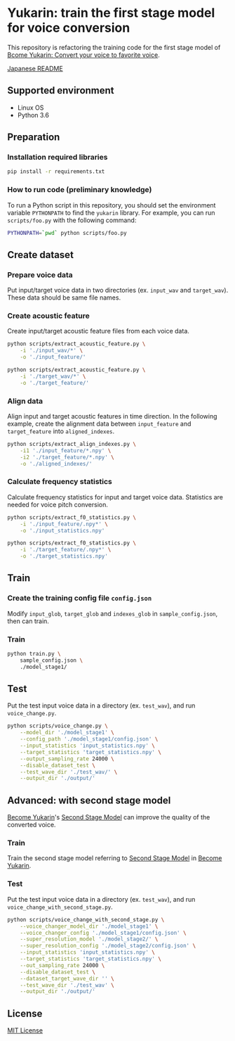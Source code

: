 # Yukarin: train the first stage model for voice conversion
This repository is refactoring the training code for the first stage model of
[Bcome Yukarin: Convert your voice to favorite voice](https://github.com/Hiroshiba/become-yukarin).

[Japanese README](./README_jp.md)

## Supported environment
* Linux OS
* Python 3.6

## Preparation
### Installation required libraries
```bash
pip install -r requirements.txt
```

### How to run code (preliminary knowledge)
To run a Python script in this repository, you should set the environment variable `PYTHONPATH` to find the `yukarin` library.
For example, you can run `scripts/foo.py` with the following command:

```bash
PYTHONPATH=`pwd` python scripts/foo.py
```

## Create dataset
### Prepare voice data
Put input/target voice data in two directories (ex. `input_wav` and `target_wav`).
These data should be same file names.

### Create acoustic feature
Create input/target acoustic feature files from each voice data.

```bash
python scripts/extract_acoustic_feature.py \
    -i './input_wav/*' \
    -o './input_feature/'

python scripts/extract_acoustic_feature.py \
    -i './target_wav/*' \
    -o './target_feature/'
```

### Align data
Align input and target acoustic features in time direction.
In the following example, create the alignment data between `input_feature` and `target_feature` into `aligned_indexes`.

```bash
python scripts/extract_align_indexes.py \
    -i1 './input_feature/*.npy' \
    -i2 './target_feature/*.npy' \
    -o './aligned_indexes/'
```

### Calculate frequency statistics
Calculate frequency statistics for input and target voice data.
Statistics are needed for voice pitch conversion.

```bash
python scripts/extract_f0_statistics.py \
    -i './input_feature/.npy*' \
    -o './input_statistics.npy'

python scripts/extract_f0_statistics.py \
    -i './target_feature/.npy*' \
    -o './target_statistics.npy'
```

## Train
### Create the training config file `config.json`
Modify `input_glob`, `target_glob` and `indexes_glob` in `sample_config.json`, then can train.

### Train

```bash
python train.py \
    sample_config.json \
    ./model_stage1/
```

## Test
Put the test input voice data in a directory (ex. `test_wav`), and run `voice_change.py`.

```bash
python scripts/voice_change.py \
    --model_dir './model_stage1' \
    --config_path './model_stage1/config.json' \
    --input_statistics 'input_statistics.npy' \
    --target_statistics 'target_statistics.npy' \
    --output_sampling_rate 24000 \
    --disable_dataset_test \
    --test_wave_dir './test_wav/' \
    --output_dir './output/'
```

## Advanced: with second stage model
[Become Yukarin](https://github.com/Hiroshiba/become-yukarin)'s [Second Stage Model](https://github.com/Hiroshiba/become-yukarin#second-stage-model)
can improve the quality of the converted voice.

### Train
Train the second stage model referring to [Second Stage Model](https://github.com/Hiroshiba/become-yukarin#second-stage-model) in [Become Yukarin](https://github.com/Hiroshiba/become-yukarin).

### Test
Put the test input voice data in a directory (ex. `test_wav`), and run `voice_change_with_second_stage.py`.

```bash
python scripts/voice_change_with_second_stage.py \
    --voice_changer_model_dir './model_stage1' \
    --voice_changer_config './model_stage1/config.json' \
    --super_resolution_model './model_stage2/' \
    --super_resolution_config './model_stage2/config.json' \
    --input_statistics 'input_statistics.npy' \
    --target_statistics 'target_statistics.npy' \
    --out_sampling_rate 24000 \
    --disable_dataset_test \
    --dataset_target_wave_dir '' \
    --test_wave_dir './test_wav' \
    --output_dir './output/'
```

## License
[MIT License](./LICENSE)
